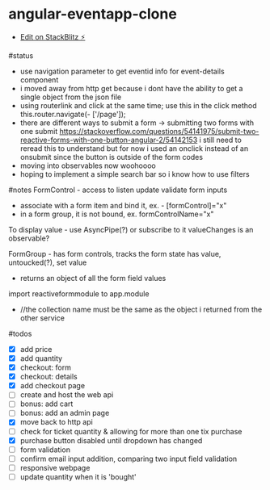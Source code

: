 # angular-eventapp-clone

- [Edit on StackBlitz ⚡️](https://stackblitz.com/edit/angular-eventapp-clone)

#status
- use navigation parameter to get eventid info for event-details component
- i moved away from http get because i dont have the ability to get a single object from the json file
- using routerlink and click at the same time; use this in the click method this.router.navigate(- ['/page']);
- there are different ways to submit a form -> submitting two forms with one submit
https://stackoverflow.com/questions/54141975/submit-two-reactive-forms-with-one-button-angular-2/54142153
i still need to reread this to understand
but for now i used an onclick instead of an onsubmit since the button is outside of the form codes
- moving into observables now woohoooo
- hoping to implement a simple search bar so i know how to use filters

#notes
FormControl - access to listen update validate form inputs
- associate with a form item and bind it, ex. - [formControl]="x"
- in a form group, it is not bound, ex. formControlName="x"

To display value - use AsyncPipe(?) or subscribe to it
valueChanges is an observable?

FormGroup - has form controls, tracks the form state
has value, untoucked(?), set value
- returns an object of all the form field values

import reactiveformmodule to app.module

-  //the collection name must be the same as the object i returned from the other service


#todos
- [x] add price
- [x] add quantity
- [x] checkout: form
- [x] checkout: details
- [x] add checkout page
- [ ] create and host the web api 
- [ ] bonus: add cart
- [ ] bonus: add an admin page
- [x] move back to http api
- [ ] check for ticket quantity & allowing for more than one tix purchase
- [x] purchase button disabled until dropdown has changed
- [ ] form validation 
- [ ] confirm email input addition, comparing two input field validation
- [ ] responsive webpage
- [ ] update quantity when it is 'bought'